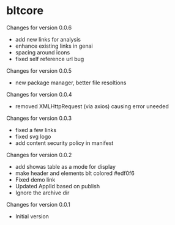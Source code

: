 # bltcore

Changes for version 0.0.6
- add new links for analysis
- enhance existing links in genai
- spacing around icons
- fixed self reference url bug

Changes for version 0.0.5
- new package manager, better file resoltions

Changes for version 0.0.4
- removed XMLHttpRequest (via axios) causing error uneeded

Changes for version 0.0.3
- fixed a few links
- fixed svg logo
- add content security policy in manifest

Changes for version 0.0.2
- add showas table as a mode for display
- make header and elements blt colored #edf0f6
- Fixed demo link
- Updated ApplId based on publish
- Ignore the archive dir


Changes for version 0.0.1
- Initial version
